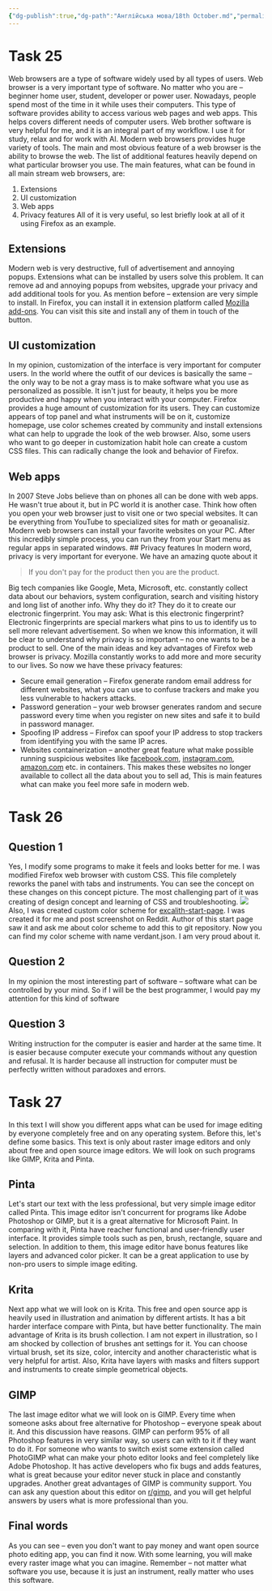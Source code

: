 ```yaml
---
{"dg-publish":true,"dg-path":"Англійська мова/18th October.md","permalink":"/anglijska-mova/18th-october/"}
---
```


# Task 25

Web browsers are a type of software widely used by all types of users. Web browser is a very important type of software. No matter who you are – beginner home user, student, developer or power user. Nowadays, people spend most of the time in it while uses their computers. This type of software provides ability to access various web pages and web apps. This helps covers different needs of computer users. Web brother software is very helpful for me, and it is an integral part of my workflow. I use it for study, relax and for work with AI. Modern web browsers provides huge variety of tools. The main and most obvious feature of a web browser is the ability to browse the web. The list of additional features heavily depend on what particular browser you use. The main features, what can be found in all main stream web browsers, are: 
1. Extensions 
2. UI customization 
3. Web apps
4. Privacy features All of it is very useful, so lest briefly look at all of it using Firefox as an example.
## Extensions
Modern web is very destructive, full of advertisement and annoying popups. Extensions what can be installed by users solve this problem. It can remove ad and annoying popups from websites, upgrade your privacy and add additional tools for you. As mention before – extension are very simple to install. In Firefox, you can install it in extension platform called [Mozilla add-ons](https://addons.mozilla.org/uk/firefox/). You can visit this site and install any of them in touch of the button.
## UI customization
In my opinion, customization of the interface is very important for computer users. In the world where the outfit of our devices is basically the same – the only way to be not a gray mass is to make software what you use as personalized as possible. It isn't just for beauty, it helps you be more productive and happy when you interact with your computer. Firefox provides a huge amount of customization for its users. They can customize appears of top panel and what instruments will be on it, customize homepage, use color schemes created by community and install extensions what can help to upgrade the look of the web browser. Also, some users who want to go deeper in customization habit hole can create a custom CSS files. This can radically change the look and behavior of Firefox.
## Web apps
In 2007 Steve Jobs believe than on phones all can be done with web apps. He wasn't true about it, but in PC world it is another case. Think how often you open your web browser just to visit one or two special websites. It can be everything from YouTube to specialized sites for math or geoanalisiz. Modern web browsers can install your favorite websites on your PC. After this incredibly simple process, you can run they from your Start menu as regular apps in separated windows. ## Privacy features In modern word, privacy is very important for everyone. We have an amazing quote about it

> If you don't pay for the product then you are the product.

Big tech companies like Google, Meta, Microsoft, etc. constantly collect data about our behaviors, system configuration, search and visiting history and long list of another info. Why they do it? They do it to create our electronic fingerprint. You may ask: What is this electronic fingerprint? Electronic fingerprints are special markers what pins to us to identify us to sell more relevant advertisement. So when we know this information, it will be clear to understand why privacy is so important – no one wants to be a product to sell. One of the main ideas and key advantages of Firefox web browser is privacy. Mozilla constantly works to add more and more security to our lives. So now we have these privacy features:

- Secure email generation – Firefox generate random email address for different websites, what you can use to confuse trackers and make you less vulnerable to hackers attacks.
- Password generation – your web browser generates random and secure password every time when you register on new sites and safe it to build in password manager.
- Spoofing IP address – Firefox can spoof your IP address to stop trackers from identifying you with the same IP acres.
- Websites containerization – another great feature what make possible running suspicious websites like [facebook.com](facebook.com), [instagram.com](instagram.com), [amazon.com](amazon.com) etc. in containers. This makes these websites no longer available to collect all the data about you to sell ad, This is main features what can make you feel more safe in modern web.
# Task 26
## Question 1
Yes, I modify some programs to make it feels and looks better for me. I was modified Firefox web browser with custom CSS. This file completely reworks the panel with tabs and instruments. You can see the concept on these changes on this concept picture. The most challenging part of it was creating of design concept and learning of CSS and troubleshooting. ![](https://i.imgur.com/kvWVaAP.png) Also, I was created custom color scheme for [excalith-start-page](https://github.com/excalith/excalith-start-page). I was created it for me and post screenshot on Reddit. Author of this start page saw it and ask me about color scheme to add this to git repository. Now you can find my color scheme with name verdant.json. I am very proud about it.
## Question 2
In my opinion the most interesting part of software – software what can be controlled by your mind. So if I will be the best programmer, I would pay my attention for this kind of software
## Question 3
Writing instruction for the computer is easier and harder at the same time. It is easier because computer execute your commands without any question and refusal. It is harder because all instruction for computer must be perfectly written without paradoxes and errors.
# Task 27
In this text I will show you different apps what can be used for image editing by everyone completely free and on any operating system. Before this, let's define some basics. This text is only about raster image editors and only about free and open source image editors. We will look on such programs like GIMP, Krita and Pinta.
## Pinta
Let's start our text with the less professional, but very simple image editor called Pinta. This image editor isn't concurrent for programs like Adobe Photoshop or GIMP, but it is a great alternative for Microsoft Paint. In comparing with it, Pinta have reacher functional and user-friendly user interface. It provides simple tools such as pen, brush, rectangle, square and selection. In addition to them, this image editor have bonus features like layers and advanced color picker. It can be a great application to use by non-pro users to simple image editing. 
## Krita
Next app what we will look on is Krita. This free and open source app is heavily used in illustration and animation by different artists. It has a bit harder interface compare with Pinta, but have better functionality. The main advantage of Krita is its brush collection. I am not expert in illustration, so I am shocked by collection of brushes ant settings for it. You can choose virtual brush, set its size, color, intercity and another characteristic what is very helpful for artist. Also, Krita have layers with masks and filters support and instruments to create simple geometrical objects.
## GIMP
The last image editor what we will look on is GIMP. Every time when someone asks about free alternative for Photoshop – everyone speak about it. And this discussion have reasons. GIMP can perform 95% of all Photoshop features in very similar way, so users can with to it if they want to do it. For someone who wants to switch exist some extension called PhotoGIMP what can make your photo editor looks and feel completely like Adobe Photoshop. It has active developers who fix bugs and adds features, what is great because your editor never stuck in place and constantly upgrades. Another great advantages of GIMP is community support. You can ask any question about this editor on [r/gimp](reddit.com/r/gimp), and you will get helpful answers by users what is more professional than you.
## Final words
As you can see – even you don't want to pay money and want open source photo editing app, you can find it now. With some learning, you will make every raster image what you can imagine. Remember – not matter what software you use, because it is just an instrument, really matter who uses this software.
